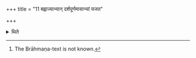 +++
title = "11 बह्वाज्याभ्यान् दर्शपूर्णमासाभ्यां यजत"

+++

<details><summary>थिते</summary>

11. “He performs the New and Full-moon-sacrifices with ample ghee"-This is known (from a Brāhmaṇa-text).[^1]  

[^1]: The Brāhmaṇa-text is not known.
</details>
